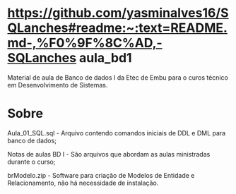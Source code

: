 # https://github.com/yasminalves16/SQLanches#readme:~:text=README.md-,%F0%9F%8C%AD,-SQLanches aula_bd1
Material de aula de Banco de dados I da Etec de Embu para o curos técnico em Desenvolvimento de Sistemas.

# Sobre
Aula_01_SQL.sql - Arquivo contendo comandos iniciais de DDL e DML para banco de dados;

Notas de aulas BD I - São arquivos que abordam as aulas ministradas durante o curso;

brModelo.zip - Software para criação de Modelos de Entidade e Relacionamento, não há necessidade de instalação.
